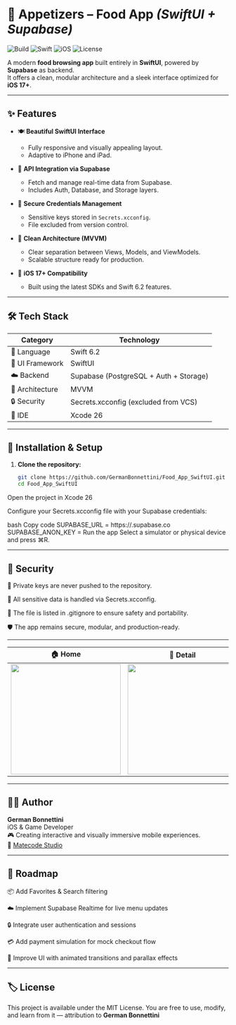 # 📱 Appetizers – Food App *(SwiftUI + Supabase)*  

![Build](https://img.shields.io/badge/build-passing-brightgreen)
![Swift](https://img.shields.io/badge/Swift-6.2-orange?logo=swift&logoColor=white)
![iOS](https://img.shields.io/badge/iOS-17+-lightgrey?logo=apple)
![License](https://img.shields.io/badge/license-MIT-blue)

A modern **food browsing app** built entirely in **SwiftUI**, powered by **Supabase** as backend.  
It offers a clean, modular architecture and a sleek interface optimized for **iOS 17+**.

---

## ✨ Features

- 🍽️ **Beautiful SwiftUI Interface**  
  - Fully responsive and visually appealing layout.  
  - Adaptive to iPhone and iPad.  

- 🔄 **API Integration via Supabase**  
  - Fetch and manage real-time data from Supabase.  
  - Includes Auth, Database, and Storage layers.  

- 🔐 **Secure Credentials Management**  
  - Sensitive keys stored in `Secrets.xcconfig`.  
  - File excluded from version control.  

- 🧱 **Clean Architecture (MVVM)**  
  - Clear separation between Views, Models, and ViewModels.  
  - Scalable structure ready for production.  

- 📲 **iOS 17+ Compatibility**  
  - Built using the latest SDKs and Swift 6.2 features.  

---

## 🛠️ Tech Stack

| Category | Technology |
|-----------|-------------|
| 🧩 Language | Swift 6.2 |
| 🎨 UI Framework | SwiftUI |
| ☁️ Backend | Supabase (PostgreSQL + Auth + Storage) |
| 🧱 Architecture | MVVM |
| 🔒 Security | Secrets.xcconfig (excluded from VCS) |
| 🧰 IDE | Xcode 26 |

---

## 🚀 Installation & Setup

1. **Clone the repository:**

   ```bash
   git clone https://github.com/GermanBonnettini/Food_App_SwiftUI.git
   cd Food_App_SwiftUI
Open the project in Xcode 26

Configure your Secrets.xcconfig file with your Supabase credentials:

bash
Copy code
SUPABASE_URL = https://<your-project>.supabase.co
SUPABASE_ANON_KEY = <your-anon-key>
Run the app
Select a simulator or physical device and press ⌘R.

---

##  🔐 Security

🔑 Private keys are never pushed to the repository.

🧩 All sensitive data is handled via Secrets.xcconfig.

🧾 The file is listed in .gitignore to ensure safety and portability.

🛡️ The app remains secure, modular, and production-ready.

---

|                    🏠 Home                   |                    🍔 Detail                   |                   🛍️ Orders                   |                    👤 Profile                   |
| :------------------------------------------: | :--------------------------------------------: | :--------------------------------------------: | :---------------------------------------------: |
| <img src="Screenshots/Home.png" width="250"> | <img src="Screenshots/Detail.png" width="250"> | <img src="Screenshots/Oreders.png" width="250"> | <img src="Screenshots/Profile.png" width="250"> |

---

## 🧑‍💻 Author

**German Bonnettini**  
iOS & Game Developer  
🎮 Creating interactive and visually immersive mobile experiences.  
📍 [Matecode Studio](https://matecodestudio.io/)

---

##  🚀 Roadmap

📦 Add Favorites & Search filtering

☁️ Implement Supabase Realtime for live menu updates

🔒 Integrate user authentication and sessions

💳 Add payment simulation for mock checkout flow

🎨 Improve UI with animated transitions and parallax effects

---

##  🏷️ License
This project is available under the MIT License.
You are free to use, modify, and learn from it — attribution to **German Bonnettini**
